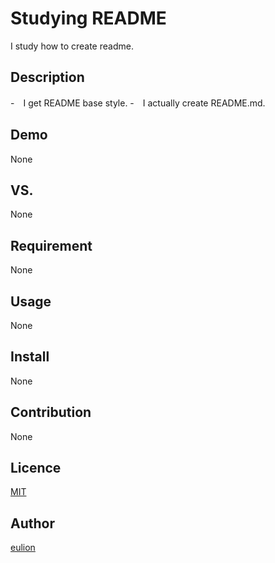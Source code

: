 # Studying README
I study how to create readme.

## Description
-　I get README base style.
-　I actually create README.md.

## Demo
None

## VS. 
None

## Requirement
None

## Usage
None

## Install
None

## Contribution
None

## Licence

[MIT](https://github.com/tcnksm/tool/blob/master/LICENCE)

## Author
[eulion](https://github.com/eulion)
